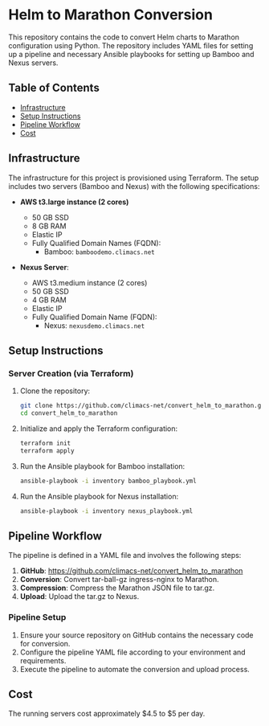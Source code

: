 # Helm to Marathon Conversion

This repository contains the code to convert Helm charts to Marathon configuration using Python. The repository includes YAML files for setting up a pipeline and necessary Ansible playbooks for setting up Bamboo and Nexus servers.

## Table of Contents

- [Infrastructure](#infrastructure)
- [Setup Instructions](#setup-instructions)
- [Pipeline Workflow](#pipeline-workflow)
- [Cost](#cost)

## Infrastructure

The infrastructure for this project is provisioned using Terraform. The setup includes two servers (Bamboo and Nexus) with the following specifications:

- **AWS t3.large instance (2 cores)**
  - 50 GB SSD
  - 8 GB RAM
  - Elastic IP
  - Fully Qualified Domain Names (FQDN):
    - Bamboo: `bamboodemo.climacs.net`

- **Nexus Server**:
  - AWS t3.medium instance (2 cores)
  - 50 GB SSD
  - 4 GB RAM
  - Elastic IP
  - Fully Qualified Domain Name (FQDN): 
    - Nexus: `nexusdemo.climacs.net`

## Setup Instructions

### Server Creation (via Terraform)
   
1. Clone the repository:
   ```bash
   git clone https://github.com/climacs-net/convert_helm_to_marathon.git
   cd convert_helm_to_marathon

2. Initialize and apply the Terraform configuration:
   ```bash
   terraform init
   terraform apply

3. Run the Ansible playbook for Bamboo installation:
   ```bash
   ansible-playbook -i inventory bamboo_playbook.yml

4. Run the Ansible playbook for Nexus installation:
   ```bash
   ansible-playbook -i inventory nexus_playbook.yml 


## Pipeline Workflow

The pipeline is defined in a YAML file and involves the following steps:

1. **GitHub**: https://github.com/climacs-net/convert_helm_to_marathon
2. **Conversion**: Convert tar-ball-gz ingress-nginx to Marathon.
3. **Compression**: Compress the Marathon JSON file to tar.gz.
4. **Upload**: Upload the tar.gz to Nexus.

### Pipeline Setup

1. Ensure your source repository on GitHub contains the necessary code for conversion.
2. Configure the pipeline YAML file according to your environment and requirements.
3. Execute the pipeline to automate the conversion and upload process.

## Cost

The running servers cost approximately $4.5 to $5 per day.
